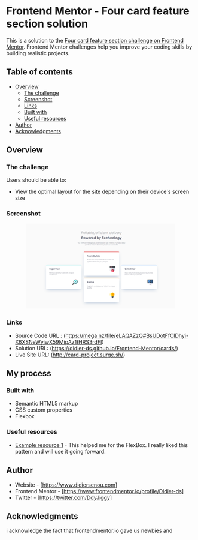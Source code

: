 # Frontend Mentor - Four card feature section solution

This is a solution to the [Four card feature section challenge on Frontend Mentor](https://www.frontendmentor.io/challenges/four-card-feature-section-weK1eFYK). Frontend Mentor challenges help you improve your coding skills by building realistic projects. 

## Table of contents

- [Overview](#overview)
  - [The challenge](#the-challenge)
  - [Screenshot](#screenshot)
  - [Links](#links)
  - [Built with](#built-with)
  - [Useful resources](#useful-resources)
- [Author](#author)
- [Acknowledgments](#acknowledgments)


## Overview

### The challenge

Users should be able to:

- View the optimal layout for the site depending on their device's screen size

### Screenshot

<div align="center">
    <img src="./cards-screenshot.png" width="400px"</img> 
</div>


### Links
- Source Code URL : (https://mega.nz/file/eLAQAZzQ#BsUDotFfClDhyi-X6XSNeWyiwX59MipAz1tHRS3rdFI)
- Solution URL: (https://didier-ds.github.io/Frontend-Mentor/cards/)
- Live Site URL: (http://card-project.surge.sh/)

## My process

### Built with

- Semantic HTML5 markup
- CSS custom properties
- Flexbox


### Useful resources

- [Example resource 1](https://css-tricks.com/snippets/css/a-guide-to-flexbox/) - This helped me for the FlexBox. I really liked this pattern and will use it going forward.


## Author

- Website - [https://www.didiersenou.com]
- Frontend Mentor - [https://www.frontendmentor.io/profile/Didier-ds]
- Twitter - [https://twitter.com/DdyJiggy]


## Acknowledgments

i acknowledge the fact that frontendmentor.io gave us newbies and 

